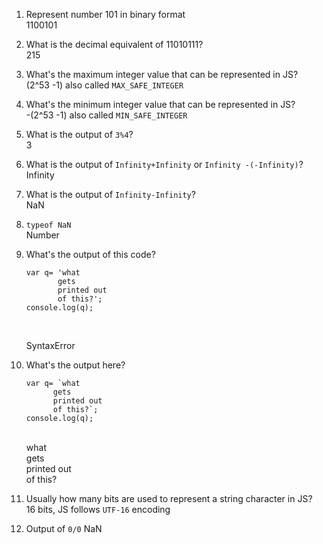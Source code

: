1. Represent number 101 in binary format </br>
   1100101
   
2. What is the decimal equivalent of 11010111? </br>
   215
   
3. What's the maximum integer value that can be represented in JS?</br>
   (2^53 -1) also called `MAX_SAFE_INTEGER`
   
4. What's the minimum integer value that can be represented in JS?</br>
   -(2^53 -1) also called `MIN_SAFE_INTEGER`
   
5. What is the output of `3%4`?</br>
   3
   
6. What is the output of `Infinity+Infinity` or `Infinity -(-Infinity)`?</br>
   Infinity
   
7. What is the output of `Infinity-Infinity`?</br>
   NaN
   
8. `typeof NaN`</br>
   Number
   
9. What's the output of this code?</br>
   ```
   var q= 'what
	      gets
	      printed out 
          of this?';
   console.log(q);
   ```
    
    </br>
   
    SyntaxError
    
10. What's the output here?</br>
    ```
    var q= `what
	      gets
	      printed out 
          of this?`;
    console.log(q);
    ```
    </br>
    what</br>
    gets</br>
    printed out</br>
    of this?</br>
    
11. Usually how many bits are used to represent a string character in JS?</br>
    16 bits, JS follows `UTF-16` encoding
    
12. Output of `0/0`
    NaN
